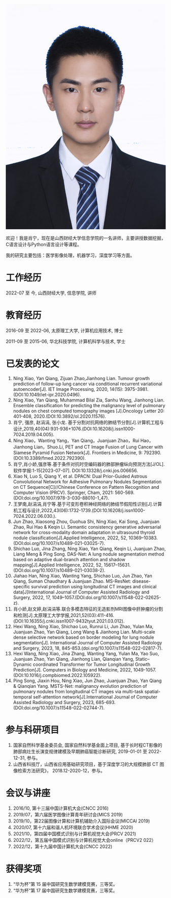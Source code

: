 ![image](https://github.com/XmaNm/XmaN/blob/main/photo.jpg)

欢迎！我是肖宁，现在是山西财经大学信息学院的一名讲师，主要讲授数据挖掘，C语言设计与Python语言设计等课程。

我的研究主要包括：医学影像处理，机器学习，深度学习等方面。

# 工作经历

2022-07 至 今, 山西财经大学, 信息学院, 讲师

# 教育经历

2016-09 至 2022-06, 太原理工大学, 计算机应用技术, 博士

2011-09 至 2015-06, 华北科技学院, 计算机科学与技术, 学士

# 已发表的论文
1. Ning Xiao, Yan Qiang, Zijuan Zhao,Jianhong Lian. Tumour growth prediction of follow-up lung cancer via conditional recurrent variational autoencoder[J]. IET Image Processing, 2020, 14(15): 3975-3981.(DOI:10.1049/iet-ipr.2020.0496).
2. Ning Xiao, Yan Qiang, Muhammad Bilal Zia, Sanhu Wang, Jianhong Lian. Ensemble classification for predicting the malignancy level of pulmonary nodules on chest computed tomography images [J].Oncology Letter 20: 401-408, 2020.(DOI:10.3892/ol.2020.11576).
3. 肖宁, 强彦, 赵涓涓, 张小龙. 基于分割对抗网络的肺结节分割[J].计算机工程与设计,2019,40(04):931-936+1076.(DOI:10.16208/j.issn1000-7024.2019.04.005).
4. Ning Xiao，Wanting Yang，Yan Qiang，Juanjuan Zhao，Rui Hao，Jianhong Lian，Shuo.Li, PET and CT Image Fusion of Lung Cancer with Siamese Pyramid Fusion Network[J]. Frontiers in Medicine, 9: 792390.(DOI:10.3389/fmed.2022.792390).
5. 肖宁,肖小娇,强彦等.基于条件对抗时空编码器的肺部肿瘤纵向预测方法[J/OL].软件学报:1-15[2023-07-07]. DOI:10.13328/j.cnki.jos.006656.
6. Xiao N, Luo S, Qiang Y, et al. DPACN: Dual Prior-Guided Astrous Convolutional Network for Adhesive Pulmonary Nodules Segmentation on CT Sequence[C]//Chinese Conference on Pattern Recognition and Computer Vision (PRCV). Springer, Cham, 2021: 560-569.(DOI:doi.org/10.1007/978-3-030-88010-1_47).
7. 王梦南,赵涓涓,肖宁等.基于可变形卷积神经网络的肺结节假阳性识别[J].计算机工程与设计,2022,43(06):1732-1739.(DOI:10.16208/j.issn1000-7024.2022.06.030.).
8. Jun Zhao, Xiaosong Zhou, Guohua Shi, Ning Xiao, Kai Song, Juanjuan Zhao, Rui Hao & Keqin Li. Semantic consistency generative adversarial network for cross-modality domain adaptation in ultrasound thyroid nodule classification[J].Applied Intelligence, 2022, 52, 10369–10383.(DOI:doi.org/10.1007/s10489-021-03025-7).
9. Shichao Luo, Jina Zhang, Ning Xiao, Yan Qiang, Keqin Li, Juanjuan Zhao, Liang Meng & Ping Song. DAS-Net: A lung nodule segmentation method based on adaptive dual-branch attention and shadow mapping[J].Applied Intelligence, 2022, 52, 15617–15631.(DOI:doi.org/10.1007/s10489-021-03038-2).
10. Jiahao Han, Ning Xiao, Wanting Yang, Shichao Luo, Jun Zhao, Yan Qiang, Suman Chaudhary & Juanjuan Zhao. MS-ResNet: disease-specific survival prediction using longitudinal CT images and clinical data[J]International Journal of Computer Assisted Radiology and Surgery, 2022, 17, 1049–1057.(DOI:doi.org/10.1007/s11548-022-02625-z).
11. 肖小娇,赵文婷,赵涓涓等.联合多模态特征的无造影剂MRI图像中肝肿瘤的分割和检测[J].太原理工大学学报,2021,52(03):411-416.(DOI:10.16355/j.cnki.issn1007-9432tyut.2021.03.012).
12. Hexi Wang, Ning Xiao, Shichao Luo, Runrui Li, Jun Zhao, Yulan Ma, Juanjuan Zhao, Yan Qiang, Long Wang & Jianhong Lian. Multi-scale dense selective network based on border modeling for lung nodule segmentation[J]. International Journal of Computer Assisted Radiology and Surgery, 2023, 18, 845-853.(doi.org/10.1007/s11548-022-02817-7).
13. Hexi Wang, Ning Xiao, Jina Zhang, Wanting Yang, Yulan Ma, Yao Suo, Juanjuan Zhao, Yan Qiang, Jianhong Lian, Qianqian Yang,
Static–Dynamic coordinated Transformer for Tumor Longitudinal Growth Prediction[J]. Computers in Biology and Medicine, 2022, 1049-1057.(DOI:10.1016/j.compbiomed.2022.105922).
14. Ping Song, Jiaxin Hou, Ning Xiao, Jun Zhao, Juanjuan Zhao, Yan Qiang & Qianqian Yang. MSTS-Net: malignancy evolution prediction of pulmonary nodules from longitudinal CT images via multi-task spatial-temporal self-attention network[J].International Journal of Computer Assisted Radiology and Surgery, 2023, 685-693.(DOI:doi.org/10.1007/s11548-022-02744-7).
 

# 参与科研项目
1. 国家自然科学基金委员会, 国家自然科学基金面上项目, 基于长时程CT影像的肺部病灶生长演变规律建模及早期肺癌智能诊断研究, 2019-01-01 至 2022-12-31, 参与。
2. 山西省科技厅，山西省应用基础研究项目，基于深度学习的大规模肺部 CT 图像检索方法研究》， 2018.12-2020-12，参与。

# 会议与讲座
1. 2016/10, 第十三届中国计算机大会(CNCC 2016)
2. 2019/07，第六届医学图像计算青年研讨会(MICS 2019)
3. 2019/10，第22届图像计算和计算机辅助介入国际会议(MICCAI 2019)
4. 2020/07, 第十六届和谐人机环境联合学术会议(HHME 2020)
5. 2021/10，第四届中国模式识别与计算机视觉大会(PRCV 2021)
6. 2022/12，第五届中国模式识别与计算机视觉大会online（PRCV2 022）
7. 2022/12，第十九届中国计算机大会(CNCC 2022)

# 获得奖项
1. “华为杯”第 15 届中国研究生数学建模竞赛，三等奖。
2. “华为杯”第 17 届中国研究生数学建模竞赛，三等奖。
